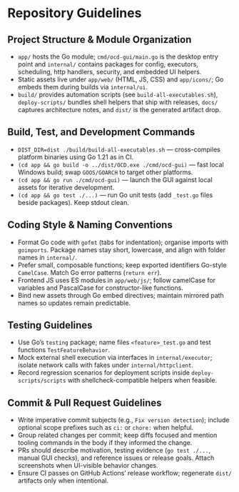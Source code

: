 # Repository Guidelines

## Project Structure & Module Organization
- `app/` hosts the Go module; `cmd/ocd-gui/main.go` is the desktop entry point and `internal/` contains packages for config, executors, scheduling, http handlers, security, and embedded UI helpers.
- Static assets live under `app/web/` (HTML, JS, CSS) and `app/icons/`; Go embeds them during builds via `internal/ui`.
- `build/` provides automation scripts (see `build-all-executables.sh`), `deploy-scripts/` bundles shell helpers that ship with releases, `docs/` captures architecture notes, and `dist/` is the generated artifact drop.

## Build, Test, and Development Commands
- `DIST_DIR=dist ./build/build-all-executables.sh` — cross-compiles platform binaries using Go 1.21 as in CI.
- `(cd app && go build -o ../dist/OCD.exe ./cmd/ocd-gui)` — fast local Windows build; swap `GOOS/GOARCH` to target other platforms.
- `(cd app && go run ./cmd/ocd-gui)` — launch the GUI against local assets for iterative development.
- `(cd app && go test ./...)` — run Go unit tests (add `_test.go` files beside packages). Keep stdout clean.

## Coding Style & Naming Conventions
- Format Go code with `gofmt` (tabs for indentation); organise imports with `goimports`. Package names stay short, lowercase, and align with folder names in `internal/`.
- Prefer small, composable functions; keep exported identifiers Go-style `CamelCase`. Match Go error patterns (`return err`).
- Frontend JS uses ES modules in `app/web/js/`; follow camelCase for variables and PascalCase for constructor-like functions.
- Bind new assets through Go embed directives; maintain mirrored path names so updates remain predictable.

## Testing Guidelines
- Use Go’s `testing` package; name files `<feature>_test.go` and test functions `TestFeatureBehavior`.
- Mock external shell execution via interfaces in `internal/executor`; isolate network calls with fakes under `internal/httpclient`.
- Record regression scenarios for deployment scripts inside `deploy-scripts/scripts` with shellcheck-compatible helpers when feasible.

## Commit & Pull Request Guidelines
- Write imperative commit subjects (e.g., `Fix version detection`); include optional scope prefixes such as `ci:` or `chore:` when helpful.
- Group related changes per commit; keep diffs focused and mention tooling commands in the body if they informed the change.
- PRs should describe motivation, testing evidence (`go test ./...`, manual GUI checks), and reference issues or release goals. Attach screenshots when UI-visible behavior changes.
- Ensure CI passes on GitHub Actions’ release workflow; regenerate `dist/` artifacts only when intentional.
